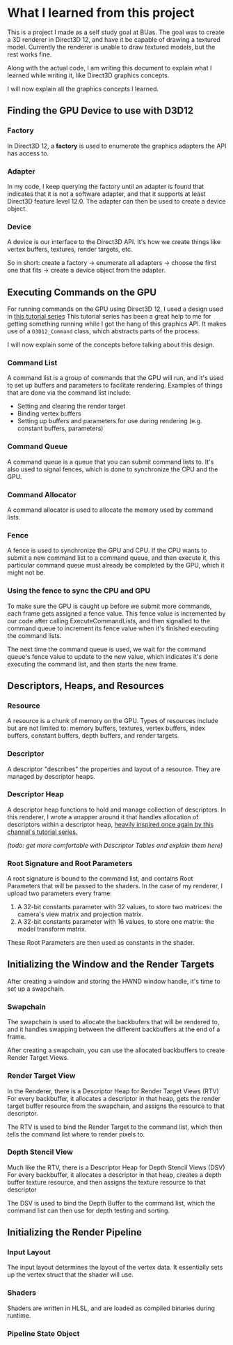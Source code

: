 # What I learned from this project
This is a project I made as a self study goal at BUas. 
The goal was to create a 3D renderer in Direct3D 12, and have it be capable of drawing a textured model.
Currently the renderer is unable to draw textured models, but the rest works fine.

Along with the actual code, I am writing this document to explain what I learned while writing it, like Direct3D graphics concepts.

I will now explain all the graphics concepts I learned.

## Finding the GPU Device to use with D3D12
### Factory
In Direct3D 12, a **factory** is used to enumerate the graphics adapters the API has access to. 

### Adapter 
In my code, I keep querying the factory until an adapter is found that indicates that it is not a software adapter, and that it supports at least Direct3D feature level 12.0. The adapter can then be used to create a device object.

### Device
A device is our interface to the Direct3D API. It's how we create things like vertex buffers, textures, render targets, etc.

So in short: create a factory -> enumerate all adapters -> choose the first one that fits -> create a device object from the adapter.

## Executing Commands on the GPU
For running commands on the GPU using Direct3D 12, I used a design used in [this tutorial series](https://youtu.be/UgSYl-le9GU) This tutorial series has been a great help to me for getting something running while I got the hang of this graphics API. It makes use of a `D3D12_Command` class, which abstracts parts of the process.

I will now explain some of the concepts before talking about this design.

### Command List
A command list is a group of commands that the GPU will run, and it's used to set up buffers and parameters to facilitate rendering. Examples of things that are done via the command list include:
- Setting and clearing the render target
- Binding vertex buffers
- Setting up buffers and parameters for use during rendering (e.g. constant buffers, parameters)

### Command Queue
A command queue is a queue that you can submit command lists to. It's also used to signal fences, which is done to synchronize the CPU and the GPU.

### Command Allocator
A command allocator is used to allocate the memory used by command lists.

### Fence
A fence is used to synchronize the GPU and CPU. If the CPU wants to submit a new command list to a command queue, and then execute it, this particular command queue must already be completed by the GPU, which it might not be.

### Using the fence to sync the CPU and GPU
To make sure the GPU is caught up before we submit more commands, each frame gets assigned a fence value. This fence value is incremented by our code after calling ExecuteCommandLists, and then signalled to the command queue to increment its fence value when it's finished executing the command lists.

The next time the command queue is used, we wait for the command queue's fence value to update to the new value, which indicates it's done executing the command list, and then starts the new frame.

## Descriptors, Heaps, and Resources
### Resource
A resource is a chunk of memory on the GPU. Types of resources include but are not limited to: memory buffers, textures, vertex buffers, index buffers, constant buffers, depth buffers, and render targets.

### Descriptor
A descriptor "describes" the properties and layout of a resource. They are managed by descriptor heaps.

### Descriptor Heap
A descriptor heap functions to hold and manage collection of descriptors. In this renderer, I wrote a wrapper around it that handles allocation of descriptors within a descriptor heap, [heavily inspired once again by this channel's tutorial series.](https://youtu.be/xIZnkXqpHdQ)

 _(todo: get more comfortable with Descriptor Tables and explain them here)_

### Root Signature and Root Parameters
A root signature is bound to the command list, and contains Root Parameters that will be passed to the shaders. In the case of my renderer, I upload two parameters every frame:
1. A 32-bit constants parameter with 32 values, to store two matrices: the camera's view matrix and projection matrix.
2. A 32-bit constants parameter with 16 values, to store one matrix: the model transform matrix. 

These Root Parameters are then used as constants in the shader.

## Initializing the Window and the Render Targets
After creating a window and storing the HWND window handle, it's time to set up a swapchain.


### Swapchain
The swapchain is used to allocate the backbufers that will be rendered to, and it handles swapping between the different backbuffers at the end of a frame.

After creating a swapchain, you can use the allocated backbuffers to create Render Target Views.

### Render Target View 
In the Renderer, there is a Descriptor Heap for Render Target Views (RTV)
For every backbuffer, it allocates a descriptor in that heap, gets the render target buffer resource from the swapchain, and assigns the resource to that descriptor.

The RTV is used to bind the Render Target to the command list, which then tells the command list where to render pixels to.

### Depth Stencil View
Much like the RTV, there is a Descriptor Heap for Depth Stencil Views (DSV)
For every backbuffer, it allocates a descriptor in that heap, creates a depth buffer texture resource, and then assigns the texture resource to that descriptor

The DSV is used to bind the Depth Buffer to the command list, which the command list can then use for depth testing and sorting.

## Initializing the Render Pipeline
### Input Layout
The input layout determines the layout of the vertex data. It essentially sets up the vertex struct that the shader will use.

### Shaders
Shaders are written in HLSL, and are loaded as compiled binaries during runtime.

### Pipeline State Object